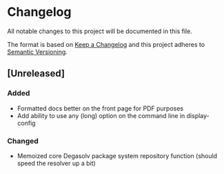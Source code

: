 # Changelog
All notable changes to this project will be documented in this file.

The format is based on [Keep a Changelog](http://keepachangelog.com/en/1.0.0/)
and this project adheres to [Semantic Versioning](http://semver.org/spec/v2.0.0.html).

## [Unreleased]
### Added
- Formatted docs better on the front page for PDF purposes
- Add ability to use any (long) option on the command line in display-config

### Changed
- Memoized core Degasolv package system repository function (should
  speed the resolver up a bit)
